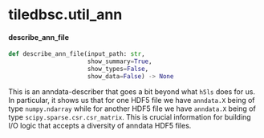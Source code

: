 <a id="tiledbsc.util_ann"></a>

# tiledbsc.util\_ann

<a id="tiledbsc.util_ann.describe_ann_file"></a>

#### describe\_ann\_file

```python
def describe_ann_file(input_path: str,
                      show_summary=True,
                      show_types=False,
                      show_data=False) -> None
```

This is an anndata-describer that goes a bit beyond what `h5ls` does for us.
In particular, it shows us that for one HDF5 file we have `anndata.X` being of type `numpy.ndarray`
while for another HDF5 file we have `anndata.X` being of type `scipy.sparse.csr.csr_matrix`.  This is
crucial information for building I/O logic that accepts a diversity of anndata HDF5 files.

